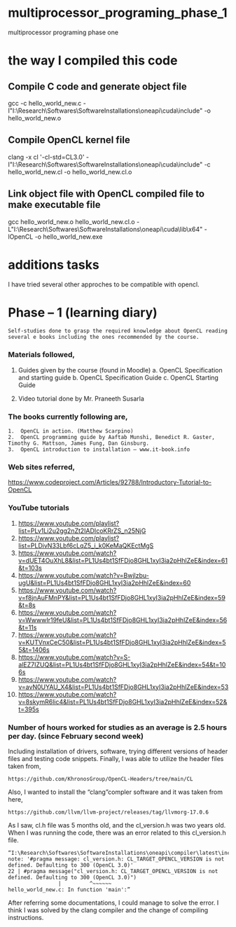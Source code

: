 # multiprocessor_programing_phase_1
multiprocessor programing phase one 

# the way I compiled this code

## Compile C code and generate object file
gcc -c hello_world_new.c -I"I:\Research\Softwares\SoftwareInstallations\oneapi\cuda\include" -o hello_world_new.o

## Compile OpenCL kernel file
clang -x cl '-cl-std=CL3.0' -I"I:\Research\Softwares\SoftwareInstallations\oneapi\cuda\include" -c hello_world_new.cl -o hello_world_new.cl.o

## Link object file with OpenCL compiled file to make executable file
gcc hello_world_new.o hello_world_new.cl.o -L"I:\Research\Softwares\SoftwareInstallations\oneapi\cuda\lib\x64" -lOpenCL -o hello_world_new.exe

#  additions tasks

I have tried several other approches to be compatible with opencl.

# Phase – 1  (learning diary)

    Self-studies done to grasp the required knowledge about OpenCL reading several e books including the ones recommended by the course. 

### Materials followed,

1.	Guides given by the course (found in Moodle)
    a.	OpenCL Specification and starting guide
    b.	OpenCL Specification Guide
    c.	OpenCL Starting Guide

2.	Video tutorial done by Mr. Praneeth Susarla

### The books currently following are,

    1.	OpenCL in action. (Matthew Scarpino)
    2.	OpenCL programming guide by Aaftab Munshi, Benedict R. Gaster, Timothy G. Mattson, James Fung, Dan Ginsburg.
    3.	OpenCL introduction to installation – www.it-book.info

### Web sites referred,

https://www.codeproject.com/Articles/92788/Introductory-Tutorial-to-OpenCL

### YouTube tutorials

1.	https://www.youtube.com/playlist?list=PLv1Li2u2gg2nZt2IADIcoKRrZS_n25NjG
2.	https://www.youtube.com/playlist?list=PLDivN33Lbf6cLqZ5_i_k0KeMaQKEctMgS
3.	https://www.youtube.com/watch?v=dUET4OuXhL8&list=PL1Us4bt1SfFDjo8GHL1xyI3ia2pHhlZeE&index=61&t=103s
4.	https://www.youtube.com/watch?v=Bwjlzbu-ugU&list=PL1Us4bt1SfFDjo8GHL1xyI3ia2pHhlZeE&index=60
5.	https://www.youtube.com/watch?v=f8jnAuFMnPY&list=PL1Us4bt1SfFDjo8GHL1xyI3ia2pHhlZeE&index=59&t=8s
6.	https://www.youtube.com/watch?v=WwwwIr19feU&list=PL1Us4bt1SfFDjo8GHL1xyI3ia2pHhlZeE&index=56&t=11s
7.	https://www.youtube.com/watch?v=KUTVnxCeC50&list=PL1Us4bt1SfFDjo8GHL1xyI3ia2pHhlZeE&index=55&t=1406s
8.	https://www.youtube.com/watch?v=S-alEZ7IZUQ&list=PL1Us4bt1SfFDjo8GHL1xyI3ia2pHhlZeE&index=54&t=106s
9.	https://www.youtube.com/watch?v=avN0UYAU_X4&list=PL1Us4bt1SfFDjo8GHL1xyI3ia2pHhlZeE&index=53
10.	https://www.youtube.com/watch?v=8skymR6lic4&list=PL1Us4bt1SfFDjo8GHL1xyI3ia2pHhlZeE&index=52&t=395s

### Number of hours worked for studies as an average is 2.5 hours per day. (since February second week)

Including installation of drivers, software, trying different versions of header files and testing code snippets. Finally, I was able to utilize the header files taken from,

    https://github.com/KhronosGroup/OpenCL-Headers/tree/main/CL

Also, I wanted to install the “clang”compler software and it was taken from here,

    https://github.com/llvm/llvm-project/releases/tag/llvmorg-17.0.6

As I saw, cl.h file was 5 months old, and the cl_version.h was two years old. When I was running the code, there was an error related to this cl_version.h file. 

    “I:\Research\Softwares\SoftwareInstallations\oneapi\compiler\latest\include/CL/cl_version.h:22:9: note: '#pragma message: cl_version.h: CL_TARGET_OPENCL_VERSION is not defined. Defaulting to 300 (OpenCL 3.0)'
    22 | #pragma message("cl_version.h: CL_TARGET_OPENCL_VERSION is not defined. Defaulting to 300 (OpenCL 3.0)")
                    |         ^~~~~~~
    hello_world_new.c: In function 'main':”

After referring some documentations, I could manage to solve the error. I think I was solved by the clang compiler and the change of compiling instructions.

